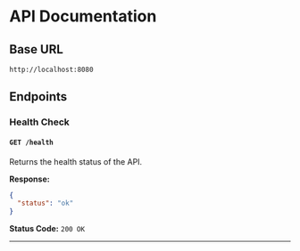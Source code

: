# API Documentation

## Base URL
```
http://localhost:8080
```

## Endpoints

### Health Check

#### `GET /health`
Returns the health status of the API.

**Response:**
```json
{
  "status": "ok"
}
```

**Status Code:** `200 OK`

---
